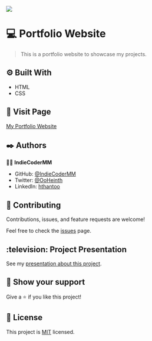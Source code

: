 ![](https://img.shields.io/badge/Microverse-blueviolet)

# :computer: Portfolio Website

> This is a portfolio website to showcase my projects.

## :gear: Built With

- HTML
- CSS

## :link: Visit Page

[My Portfolio Website](https://indiecodermm.github.io/hthant-portfolio/)

## :black_nib: Authors

:man_astronaut: **IndieCoderMM**

- GitHub: [@IndieCoderMM](https://github.com/IndieCoderMM)
- Twitter: [@OoHeinth](https://twitter.com/OoHeinth)
- LinkedIn: [hthantoo](https://www.linkedin.com/in/hthantoo)

## :handshake: Contributing

Contributions, issues, and feature requests are welcome!

Feel free to check the [issues](https://github.com/IndieCoderMM/hthant-portfolio/issues) page.

## :television: Project Presentation

See my [presentation about this project](https://www.loom.com/share/7d8ed677a4ec45b5b7feda308c3c9a44).

## :star_struck: Show your support

Give a :star: if you like this project!

## :scroll: License

This project is [MIT](./MIT.md) licensed.
